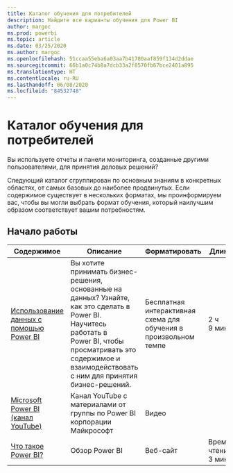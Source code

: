 ```yaml
---
title: Каталог обучения для потребителей
description: Найдите все варианты обучения для Power BI
author: margoc
ms.prod: powerbi
ms.topic: article
ms.date: 03/25/2020
ms.author: margoc
ms.openlocfilehash: 51ccaa55eba6a03aa7b41780aaf859f134d2ddae
ms.sourcegitcommit: 66b1a0c74b8a7dcb33a2f8570fb67bce2401a895
ms.translationtype: HT
ms.contentlocale: ru-RU
ms.lasthandoff: 06/08/2020
ms.locfileid: "84532748"
---
```

# <a name="consumers-learning-catalog"></a>Каталог обучения для потребителей

Вы используете отчеты и панели мониторинга, созданные другими пользователями, для принятия деловых решений? 

Следующий каталог сгруппирован по основным знаниям в конкретных областях, от самых базовых до наиболее продвинутых. Если содержимое существует в нескольких форматах, мы проинформируем вас, чтобы вы могли выбрать формат обучения, который наилучшим образом соответствует вашим потребностям.

## <a name="get-started"></a>Начало работы<a name="get-started"></a>
| Содержимое  | Описание  | Форматировать| Длина  |
|--------------------------------------------------------------------------------------------------|-----------------------------------------------------------------------------------------------------------------------------------------------------------------------------------------|---------------------------------------|-------------------|
| [Использование данных с помощью Power BI](https://docs.microsoft.com/learn/paths/consume-data-with-power-bi/) | Вы хотите принимать бизнес-решения, основанные на данных? Узнайте, как это сделать в Power BI. Научитесь работать в Power BI, чтобы просматривать это содержимое и взаимодействовать с ним для принятия бизнес-решений. | Бесплатная интерактивная схема для обучения в произвольном темпе | 2 ч 9 мин  |
| [Microsoft Power BI (канал YouTube)](https://www.youtube.com/user/mspowerbi/videos) | Канал YouTube с материалами от группы по Power BI корпорации Майкрософт  | Видео  |            |
| [Что такое Power BI?](https://docs.microsoft.com/power-bi/fundamentals/power-bi-overview) | Обзор Power BI | Веб-сайт  | Время чтения: 3 мин |
